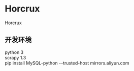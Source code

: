 # Horcrux
Horcrux

## 开发环境

python 3  
scrapy 1.3  
pip install MySQL-python --trusted-host mirrors.aliyun.com 
  
